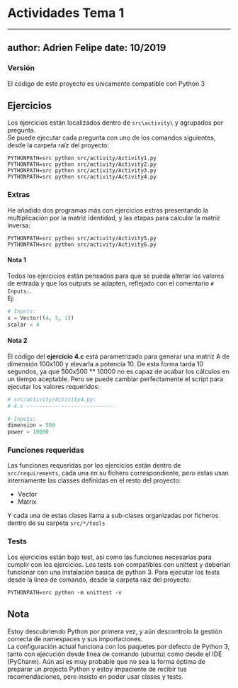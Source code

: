 # Actividades Tema 1

---
author: Adrien Felipe
date: 10/2019
---

### Versión
El código de este proyecto es únicamente compatible con Python 3

## Ejercicios
Los ejercicios están localizados dentro de `src\activity\` y agrupados por pregunta.  
Se puede ejecutar cada pregunta con uno de los comandos siguientes, desde la carpeta raíz del proyecto:  
```shell script
PYTHONPATH=src python src/activity/Activity1.py
PYTHONPATH=src python src/activity/Activity2.py
PYTHONPATH=src python src/activity/Activity3.py
PYTHONPATH=src python src/activity/Activity4.py
```

### Extras
He añadido dos programas más con ejercicios extras presentando la multiplicación
por la matriz identidad, y las etapas para calcular la matriz inversa:
```shell script
PYTHONPATH=src python src/activity/Activity5.py
PYTHONPATH=src python src/activity/Activity6.py
``` 

#### Nota 1
Todos los ejercicios están pensados para que se pueda alterar los valores de entrada
y que los outputs se adapten, reflejado con el comentario `# Inputs:`.  
Ej:
```python
# Inputs:
x = Vector((4, 5, 1))
scalar = 4

```

#### Nota 2
El código del **ejercicio 4.c** está parametrizado para generar una matriz A de dimensión 100x100 y elevarla a potencia 10.
De esta forma tarda 10 segundos, ya que 500x500 ** 10000 no es capaz de acabar los cálculos en un tiempo aceptable.
Pero se puede cambiar perfectamente el script para ejecutar los valores requeridos:
 ```python
# src/activity/Activity4.py:
# 4.c ----------------------------

# Inputs:
dimension = 500
power = 10000
```

### Funciones requeridas
Las funciones requeridas por los ejercicios están dentro de `src/requirements`, cada una en su fichero correspondiente,
pero estas usan internamente las classes definidas en el resto del proyecto:
- Vector
- Matrix  

Y cada una de estas clases llama a sub-clases organizadas por ficheros dentro de su carpeta `src/*/tools`  

### Tests
Los ejercicios están bajo test, asi como las funciones necesarias para cumplir con los ejercicios.
Los tests son compatibles con unittest y deberían funcionar con una instalación basica de python 3.
Para ejecutar los tests desde la linea de comando, desde la carpeta raiz del proyecto:
```shell script
PYTHONPATH=src python -m unittest -v
```

## Nota
Estoy descubriendo Python por primera vez, y aún descontrolo la gestión correcta de namespaces y sus importaciones.  
La configuración actual funciona con los paquetes por defecto de Python 3, tanto con ejecución desde linea de comando
(ubuntu) como desde el IDE (PyCharm). Aún así es muy probable que no sea la forma óptima de preparar un projecto Python 
y estoy impaciente de recibir tus recomendaciones, pero insisto en poder usar clases y tests.
